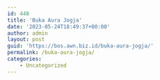 ```yaml
---
id: 448
title: 'Buka Aura Jogja'
date: '2023-05-24T18:49:37+00:00'
author: admin
layout: post
guid: 'https://bos.awn.biz.id/buka-aura-jogja/'
permalink: /buka-aura-jogja/
categories:
    - Uncategorized
---
```


